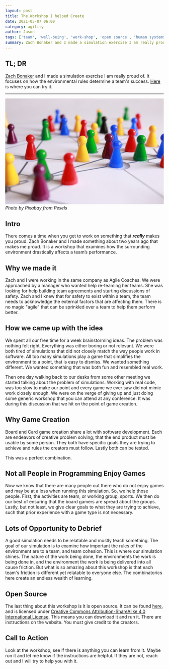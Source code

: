 ```yaml
---
layout: post
title: The Workshop I helped Create
date: 2021-05-07 06:00
category: agility
author: Jason
tags: ['team', 'well-being', 'work-shop', 'open source', 'human systems']
summary: Zach Bonaker and I made a simulation exercise I am really proud of. It focuses on how the environmental rules determine a team's success. You can find it on GitHub.
---
```


## TL; DR

[Zach Bonaker](https://agileoutloud.wordpress.com) and I made a simulation exercise I am really proud of. It focuses on how the environmental rules determine a team's success. [Here](https://github.com/jason-kerney/TeamEnvironmentBoardGameWorkShop "Board Game Workshop") is where you can try it.

---

![Pawns of a Game](/assets/img/posts/2021/05/pexels-pixabay-163064.jpg)
_Photo by Pixabay from Pexels_

## Intro

There comes a time when you get to work on something that _**really**_ makes you proud. Zach Bonaker and I made something about two years ago that makes me proud. It is a workshop that examines how the surrounding environment drastically affects a team’s performance.

## Why we made it

Zach and I were working in the same company as Agile Coaches. We were approached by a manager who wanted help re-teaming her teams. She was looking for help building team agreements and starting discussions of safety. Zach and I knew that for safety to exist within a team, the team needs to acknowledge the external factors that are affecting them. There is no magic "agile" that can be sprinkled over a team to help them perform better.

## How we came up with the idea

We spent all our free time for a week brainstorming ideas. The problem was nothing felt right. Everything was either boring or not relevant. We were both tired of simulations that did not closely match the way people work in software. All too many simulations play a game that simplifies the environment to a point, that is easy to dismiss. We wanted something different. We wanted something that was both fun and resembled real work.

Then one day walking back to our desks from some other meeting we started talking about the problem of simulations. Working with real code, was too slow to make our point and every game we ever saw did not mimic work closely enough. We were on the verge of giving up and just doing some generic workshop that you can attend at any conference. It was during this discussion that we hit on the point of game creation.

## Why Game Creation

Board and Card game creation share a lot with software development. Each are endeavors of creative problem solving; that the end product must be usable by some person. They both have specific goals they are trying to achieve and rules the creators must follow. Lastly both can be tested.

This was a perfect combination.

## Not all People in Programming Enjoy Games

Now we know that there are many people out there who do not enjoy games and may be at a loss when running this simulation. So, we help those people. First, the activities are team, or working group, sports. We then do our best of ensuring that the board gamers are spread about the groups. Lastly, but not least, we give clear goals to what they are trying to achieve, such that prior experience with a game type is not necessary.

## Lots of Opportunity to Debrief

A good simulation needs to be relatable and mostly teach something. The goal of our simulation is to examine how important the rules of the environment are to a team, and team cohesion. This is where our simulation shines. The nature of the work being done, the environments the work is being done in, and the environment the work is being delivered into all cause friction. But what is so amazing about this workshop is that each team's friction is different yet relatable to everyone else. The combinatorics here create an endless wealth of learning.

## Open Source

The last thing about this workshop is it is open source. It can be found [here](https://github.com/jason-kerney/TeamEnvironmentBoardGameWorkShop "Board Game Workshop"), and is licensed under [Creative Commons Attribution-ShareAlike 4.0 International License](https://creativecommons.org/licenses/by-sa/4.0/). This means you can download it and run it. There are instructions on the website. You must give credit to the creators.

## Call to Action

Look at the workshop, see if there is anything you can learn from it. Maybe run it and let me know if the instructions are helpful. If they are not, reach out and I will try to help you with it.
